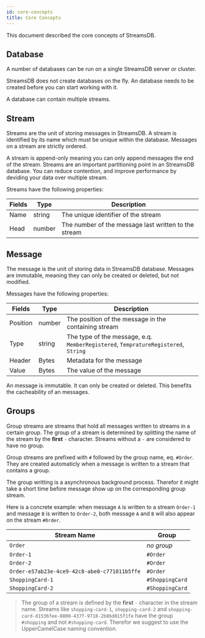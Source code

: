 ```yaml
---
id: core-concepts
title: Core Concepts
---
```


This document described the core concepts of StreamsDB.

## Database

A number of databases can be run on a single StreamsDB server or cluster. 

StreamsDB does not create databases on the fly. An database needs to be created before you can start working with it.

A database can contain multiple streams.

## Stream

Streams are the unit of storing messages in StreamsDB. A stream is identified by its name which must be unique within the database. Messages on a stream are strictly ordered.

A stream is append-only meaning you can only append messages the end of the stream. Streams are an important partitioning point in an StreamsDB database. You can reduce contention, and improve performance by deviding your data over multiple stream.

Streams have the following properties:

| Fields  | Type   | Description                                          |
|---------|--------|------------------------------------------------------|
| Name    | string | The unique identifier of the stream                  |
| Head    | number | The number of the message last written to the stream |

## Message

The message is the unit of storing data in StreamsDB database. Messages are immutable, meaning they can only be created or deleted, but not modified.

Messages have the following properties:

| Fields   | Type   | Description                                                                        |
|----------|--------|------------------------------------------------------------------------------------|
| Position | number | The position of the message in the containing stream                               |
| Type     | string | The type of the message, e.q. `MemberRegistered`, `TempratureRegistered`, `String` |
| Header   | Bytes  | Metadata for the message                                                           |
| Value    | Bytes  | The value of the message                                                           |

An message is immutable. It can only be created or deleted. This benefits the cacheability of an messages.

## Groups

Group streams are streams that hold all messages written to streams in a certain group. The group of a stream is determined by splitting the name of the stream by the **first** `-` character. Streams without a `-` are considered to have no group.

Group streams are prefixed with `#` followed by the group name, eq. `#Order`. They are created automaticly when a message is written to a stream that contains a group.

The group writting is a asynchronous background process. Therefor it might take a short time before message show up on the corresponding group stream.

Here is a concrete example: when message `A` is written to a stream `Order-1` and message `B` is written to `Order-2`, both message `A` and `B` will also appear on the stream `#Order`.

| Stream Name                                  | Group           |
|----------------------------------------------|-----------------|
| `Order`                                      | _no group_      |
| `Order-1`                                    | `#Order`        |
| `Order-2`                                    | `#Order`        |
| `Order-e57ab23e-4ce9-42c8-abe0-c771011b5ffe` | `#Order`        |
| `ShoppingCard-1`                             | `#ShoppingCard` |
| `ShoppingCard-2`                             | `#ShoppingCard` |

> The group of a stream is defined by the **first** `-` character in the stream name. Streams like `shopping-card-1`, `shopping-card-2` and `shopping-card-d1536fee-8800-437f-9718-2b86d015f1fe` have the group `#shopping` and not `#shopping-card`. Therefor we suggest to use the UpperCamelCase naming convention.
